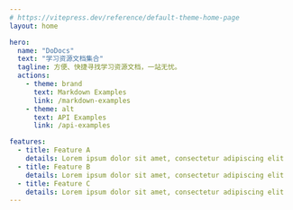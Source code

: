 ```yaml
---
# https://vitepress.dev/reference/default-theme-home-page
layout: home

hero:
  name: "DoDocs"
  text: "学习资源文档集合"
  tagline: 方便、快捷寻找学习资源文档，一站无忧。
  actions:
    - theme: brand
      text: Markdown Examples
      link: /markdown-examples
    - theme: alt
      text: API Examples
      link: /api-examples

features:
  - title: Feature A
    details: Lorem ipsum dolor sit amet, consectetur adipiscing elit
  - title: Feature B
    details: Lorem ipsum dolor sit amet, consectetur adipiscing elit
  - title: Feature C
    details: Lorem ipsum dolor sit amet, consectetur adipiscing elit
---
```


